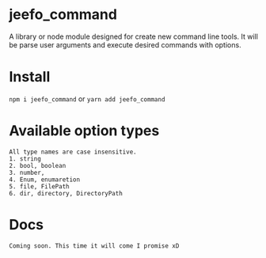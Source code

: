 # jeefo_command
A library or node module designed for create new command line tools.
It will be parse user arguments and execute desired commands with options.

# Install
`npm i jeefo_command` or `yarn add jeefo_command`

# Available option types
	All type names are case insensitive.
	1. string
	2. bool, boolean
	3. number,
	4. Enum, enumaretion
	5. file, FilePath
	6. dir, directory, DirectoryPath

# Docs
	Coming soon. This time it will come I promise xD
